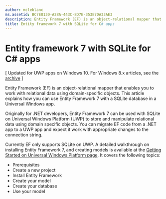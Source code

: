 ```yaml
---
author: mcleblanc
ms.assetid: BC7E8130-A28A-443C-8D7E-353E7DA33AE3
description: Entity Framework (EF) is an object-relational mapper that enables you to work with relational data using domain-specific objects.
title: Entity framework 7 with SQLite for C# apps
---
```


# Entity framework 7 with SQLite for C# apps

\[ Updated for UWP apps on Windows 10. For Windows 8.x articles, see the [archive](http://go.microsoft.com/fwlink/p/?linkid=619132) \]

Entity Framework (EF) is an object-relational mapper that enables you to work with relational data using domain-specific objects. This article explains how you can use Entity Framework 7 with a SQLite database in a Universal Windows app.

Originally for .NET developers, Entity Framework 7 can be used with SQLite on Universal Windows Platform (UWP) to store and manipulate relational data using domain specific objects. You can migrate EF code from a .NET app to a UWP app and expect it work with appropriate changes to the connection string.

Currently EF only supports SQLite on UWP. A detailed walkthrough on installing Entity Framework 7, and creating models is available at the [Getting Started on Universal Windows Platform page](http://go.microsoft.com/fwlink/p/?LinkId=735013). It covers the following topics:

-   Prerequisites
-   Create a new project
-   Install Entity Framework
-   Create your model
-   Create your database
-   Use your model



<!--HONumber=Jun16_HO3-->


